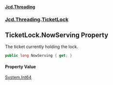 #### [Jcd.Threading](index.md 'index')
### [Jcd.Threading](Jcd.Threading.md 'Jcd.Threading').[TicketLock](TicketLock.md 'Jcd.Threading.TicketLock')

## TicketLock.NowServing Property

The ticket currently holding the lock.

```csharp
public long NowServing { get; }
```

#### Property Value
[System.Int64](https://docs.microsoft.com/en-us/dotnet/api/System.Int64 'System.Int64')